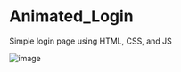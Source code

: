 # Animated_Login

Simple login page using HTML, CSS, and JS


![image](https://user-images.githubusercontent.com/95231874/229357163-7b1a886b-183e-47f9-8a2a-8dbcac5197ff.png)
